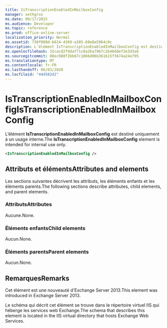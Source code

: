```yaml
---
title: IsTranscriptionEnabledInMailboxConfig
manager: sethgros
ms.date: 09/17/2015
ms.audience: Developer
ms.topic: reference
ms.prod: office-online-server
localization_priority: Normal
ms.assetid: 730f008d-b624-4369-a385-69e8e5964c9c
description: L’élément IsTranscriptionEnabledInMailboxConfig est destiné uniquement à un usage interne.
ms.openlocfilehash: 32cacd2f9daf71c0a26a7967c2b40ddef2e3d3a6
ms.sourcegitcommit: 88ec988f2bb67c1866d06b361615f3674a24e795
ms.translationtype: MT
ms.contentlocale: fr-FR
ms.lasthandoff: 06/03/2020
ms.locfileid: "44458242"
---
```

# <a name="istranscriptionenabledinmailboxconfig"></a><span data-ttu-id="45fdf-103">IsTranscriptionEnabledInMailboxConfig</span><span class="sxs-lookup"><span data-stu-id="45fdf-103">IsTranscriptionEnabledInMailboxConfig</span></span>

<span data-ttu-id="45fdf-104">L’élément **IsTranscriptionEnabledInMailboxConfig** est destiné uniquement à un usage interne.</span><span class="sxs-lookup"><span data-stu-id="45fdf-104">The **IsTranscriptionEnabledInMailboxConfig** element is intended for internal use only.</span></span> 
  
```XML
<IsTranscriptionEnabledInMailboxConfig />
```

## <a name="attributes-and-elements"></a><span data-ttu-id="45fdf-105">Attributs et éléments</span><span class="sxs-lookup"><span data-stu-id="45fdf-105">Attributes and elements</span></span>

<span data-ttu-id="45fdf-106">Les sections suivantes décrivent les attributs, les éléments enfants et les éléments parents.</span><span class="sxs-lookup"><span data-stu-id="45fdf-106">The following sections describe attributes, child elements, and parent elements.</span></span>
  
### <a name="attributes"></a><span data-ttu-id="45fdf-107">Attributs</span><span class="sxs-lookup"><span data-stu-id="45fdf-107">Attributes</span></span>

<span data-ttu-id="45fdf-108">Aucune.</span><span class="sxs-lookup"><span data-stu-id="45fdf-108">None.</span></span>
  
### <a name="child-elements"></a><span data-ttu-id="45fdf-109">Éléments enfants</span><span class="sxs-lookup"><span data-stu-id="45fdf-109">Child elements</span></span>

<span data-ttu-id="45fdf-110">Aucun.</span><span class="sxs-lookup"><span data-stu-id="45fdf-110">None.</span></span>
  
### <a name="parent-elements"></a><span data-ttu-id="45fdf-111">Éléments parents</span><span class="sxs-lookup"><span data-stu-id="45fdf-111">Parent elements</span></span>

<span data-ttu-id="45fdf-112">Aucun.</span><span class="sxs-lookup"><span data-stu-id="45fdf-112">None.</span></span>
  
## <a name="remarks"></a><span data-ttu-id="45fdf-113">Remarques</span><span class="sxs-lookup"><span data-stu-id="45fdf-113">Remarks</span></span>

<span data-ttu-id="45fdf-114">Cet élément est une nouveauté d'Exchange Server 2013.</span><span class="sxs-lookup"><span data-stu-id="45fdf-114">This element was introduced in Exchange Server 2013.</span></span>
  
<span data-ttu-id="45fdf-115">Le schéma qui décrit cet élément se trouve dans le répertoire virtuel IIS qui héberge les services web Exchange.</span><span class="sxs-lookup"><span data-stu-id="45fdf-115">The schema that describes this element is located in the IIS virtual directory that hosts Exchange Web Services.</span></span>
  

